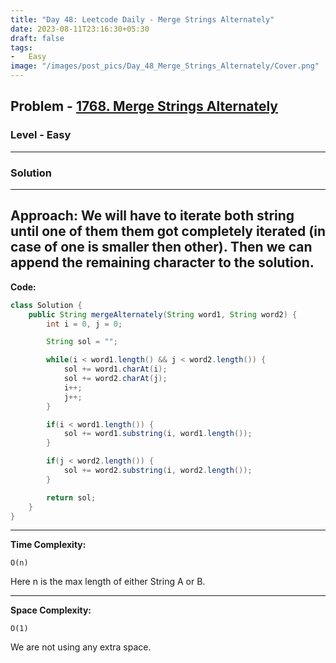 ```yaml
---
title: "Day 48: Leetcode Daily - Merge Strings Alternately"
date: 2023-08-11T23:16:30+05:30
draft: false
tags:
-   Easy
image: "/images/post_pics/Day_48_Merge_Strings_Alternately/Cover.png"
---
```



## Problem - [1768. Merge Strings Alternately](https://leetcode.com/problems/merge-strings-alternately/)

### Level - Easy
---

### Solution

---
**Approach:**
We will have to iterate both string until one of them them got completely iterated (in case of one is smaller then other).
Then we can append the remaining character to the solution.
---

**Code:**

```java
class Solution {
    public String mergeAlternately(String word1, String word2) {
        int i = 0, j = 0;

        String sol = "";

        while(i < word1.length() && j < word2.length()) {
            sol += word1.charAt(i);
            sol += word2.charAt(j);
            i++;
            j++;           
        }

        if(i < word1.length()) {
            sol += word1.substring(i, word1.length());
        }

        if(j < word2.length()) {
            sol += word2.substring(i, word2.length());
        }

        return sol;
    }
}

```
---

**Time Complexity:**
```
O(n)
```
Here n is the max length of either String A or B. 

---

**Space Complexity:**
```
O(1)
```
We are not using any extra space.


